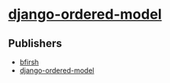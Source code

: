 # [django-ordered-model](https://pypi.org/project/django-ordered-model)



## Publishers
- [bfirsh](https://pypi.org/user/bfirsh)
- [django-ordered-model](https://pypi.org/user/django-ordered-model)

